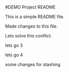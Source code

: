 #DEMO Project README

This is a simple README file.

Made changes to this file.

Lets solve this conflict.

lets go 3

lets go 4

some changes for stashing

